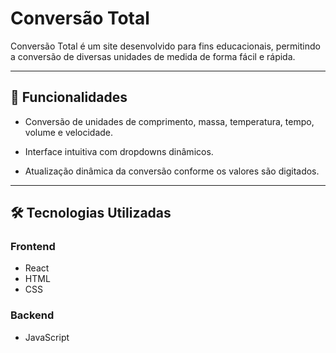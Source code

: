 # Conversão Total

Conversão Total é um site desenvolvido para fins educacionais, permitindo a conversão de diversas unidades de medida de forma fácil e rápida.

---

## 🚀 Funcionalidades

- Conversão de unidades de comprimento, massa, temperatura, tempo, volume e velocidade.

- Interface intuitiva com dropdowns dinâmicos.

- Atualização dinâmica da conversão conforme os valores são digitados.


---

## 🛠️ Tecnologias Utilizadas

### **Frontend**
- React
- HTML
- CSS 

### **Backend**
- JavaScript




